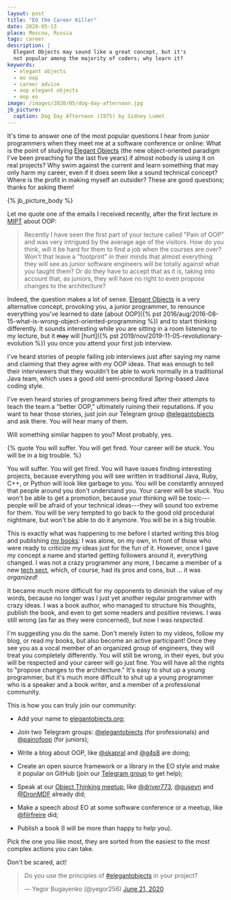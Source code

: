```yaml
---
layout: post
title: "EO the Career Killer"
date: 2020-05-13
place: Moscow, Russia
tags: career
description: |
  Elegant Objects may sound like a great concept, but it's
  not popular among the majority of coders; why learn it?
keywords:
  - elegant objects
  - eo oop
  - career advice
  - oop elegant objects
  - oop eo
image: /images/2020/05/dog-day-afternoon.jpg
jb_picture:
  caption: Dog Day Afternoon (1975) by Sidney Lumet
---
```


It's time to answer one of the most popular questions I hear from junior
programmers when they meet me at a software conference or online: What is
the point of studying [Elegant Objects](https://www.elegantobjects.org)
(the new object-oriented paradigm I've been preaching for the last five years)
if almost nobody is using it on real projects?
Why swim against the current and learn something that may only harm
my career, even if it does seem like a sound technical concept? Where is the
profit in making myself an outsider? These are good questions; thanks for asking them!

<!--more-->

{% jb_picture_body %}

Let me quote one of the emails I received recently, after
the first lecture in [MIPT](https://youtu.be/aLaDDoT2v54) about OOP:

> Recently I have seen the first part of your lecture called "Pain of OOP"
and was very intrigued by the average age of the visitors. How do you think,
will it be hard for them to find a job when the courses are over?
Won't that leave a "footprint" in their minds that almost everything they
will see as junior software engineers will be totally against what you
taught them? Or do they have to accept that as it is, taking into
account that, as juniors, they will have no right to even
propose changes to the architecture?

Indeed, the question makes a lot of sense. [Elegant Objects](https://www.elegantobjects.org)
is a very alternative concept, provoking you, a junior programmer, to renounce everything
you've learned to date [about OOP]({% pst 2016/aug/2016-08-15-what-is-wrong-object-oriented-programming %})
and to start thinking differently. It sounds
interesting while you are sitting in a room listening to my lecture, but it
<del>may</del> will [hurt]({% pst 2019/nov/2019-11-05-revolutionary-evolution %})
you once you attend your first job interview.

I've heard stories of people failing job interviews just after saying my
name and claiming that they agree with my OOP ideas. That was enough to
tell their interviewers that they wouldn't be able to work normally in a traditional
Java team, which uses a good old semi-procedural Spring-based Java
coding style.

I've even heard stories of programmers being fired after their attempts to teach
the team a "better OOP," ultimately ruining their reputations. If you want
to hear those stories, just join our Telegram group [@elegantobjects](https://t.me/elegantobjects)
and ask there. You will hear many of them.

Will something similar happen to you? Most probably, yes.

{% quote You will suffer. You will get fired. Your career will be stuck. You will be in a big trouble. %}

You will suffer. You will get fired. You will have issues finding interesting
projects, because everything you will see written in traditional Java, Ruby, C++,
or Python will look like garbage to you. You will be constantly annoyed that
people around you don't understand you. Your career will be stuck. You
won't be able to get a promotion, because your thinking will be toxic---people
will be afraid of your technical ideas---they will sound too extreme
for them. You will be very tempted to go back to the good old procedural
nightmare, but won't be able to do it anymore. You will be in a big trouble.

This is exactly what was happening to me before I started writing this blog
and publishing [my books](/books.html): I was alone, on my own, in front of those who were
ready to criticize my ideas just for the fun of it. However, once I gave my concept
a name and started getting followers around it, everything changed. I was
not a crazy programmer any more, I became a member of a new [tech sect](https://www.elegantobjects.org),
which, of course, had its pros and cons, but ... it was _organized_!

It became much more difficult for my opponents to diminish the value of my
words, because no longer was I just yet another regular programmer with crazy ideas.
I was a book author, who managed to structure his thoughts, publish the book,
and even to get some readers and positive reviews. I was still wrong (as far
as they were concerned), but now I was _respected_.

I'm suggesting you do the same. Don't merely listen to my videos,
follow my blog, or read my books, but also become an active participant!
Once they see you as a vocal member of an organized group of engineers,
they will treat you completely differently.
You will still be wrong, in their eyes, but you will be respected and your career will
go just fine. You will have all the rights to "propose changes to the
architecture." It's easy to shut up a young programmer, but it's much
more difficult to shut up a young programmer who is a speaker and a book
writer, and a member of a professional community.

This is how you can truly join our community:

  * Add your name to [elegantobjects.org](https://www.elegantobjects.org);

  * Join two Telegram groups:
    [@elegantobjects](https://t.me/elegantobjects) (for professionals)
    and
    [@painofoop](https://t.me/painofoop) (for juniors);

  * Write a blog about OOP, like [@skapral](https://www.pragmaticobjects.com/)
    and [@g4s8](https://blog.g4s8.wtf/) are doing;

  * Create an open source framework or a library in the EO style
    and make it popular on GitHub
    (join our [Telegram group](https://t.me/elegantobjects) to get help);

  * Speak at our [Object Thinking meetup](https://www.meetup.com/Object-Thinking/),
    like [@driver773](https://youtu.be/Z61mvuzLtbg),
    [@guseyn](https://youtu.be/Ptz6kJ3NXGI) and
    [@DronMDF](https://youtu.be/EbmJoolbQZw) already did;

  * Make a speech about EO at some software conference or a meetup,
    like [@filrfreire](https://www.youtube.com/watch?v=LlkptvKK6Mw) did;

  * Publish a book (I will be more than happy to help you).

Pick the one you like most, they are sorted from the easiest to the
most complex actions you can take.

Don't be scared, act!

<blockquote class="twitter-tweet"><p lang="en" dir="ltr">Do you use the principles of <a href="https://twitter.com/hashtag/elegantobjects?src=hash&amp;ref_src=twsrc%5Etfw">#elegantobjects</a> in your project?</p>&mdash; Yegor Bugayenko (@yegor256) <a href="https://twitter.com/yegor256/status/1274792685681901571?ref_src=twsrc%5Etfw">June 21, 2020</a></blockquote> <script async src="https://platform.twitter.com/widgets.js" charset="utf-8"></script>
